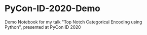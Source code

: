 # PyCon-ID-2020-Demo
Demo Notebook for my talk "Top Notch Categorical Encoding using Python", presented at PyCon ID 2020
